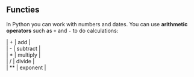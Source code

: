 <h2 class="c-project-heading--explainer">Functies</h2>

In Python you can work with numbers and dates. You can use **arithmetic operators** such as `+` and `-`  to do calculations:

\| + | add |\
\| - | subtract |\
\| \* | multiply |\
\| / | divide |\
\| \*\* | exponent |


